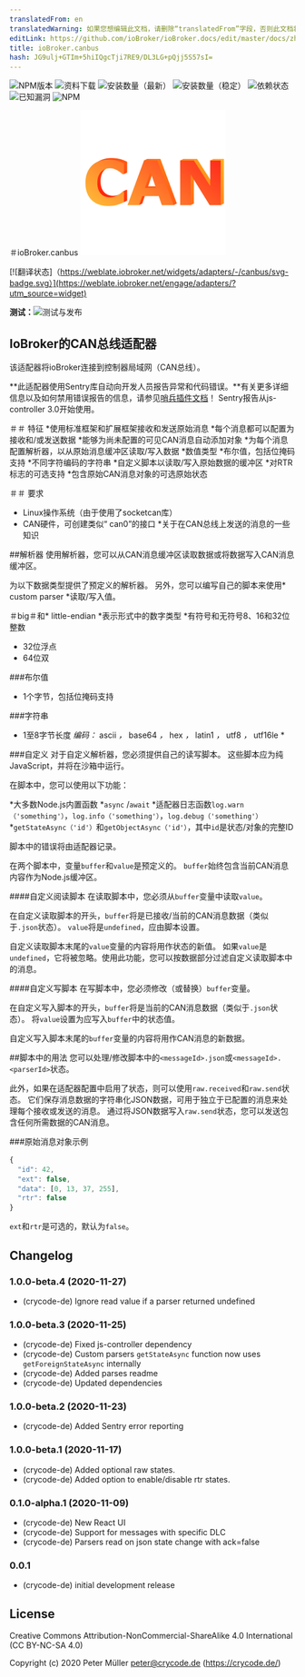 ```yaml
---
translatedFrom: en
translatedWarning: 如果您想编辑此文档，请删除“translatedFrom”字段，否则此文档将再次自动翻译
editLink: https://github.com/ioBroker/ioBroker.docs/edit/master/docs/zh-cn/adapterref/iobroker.canbus/README.md
title: ioBroker.canbus
hash: JG9ulj+GTIm+5hiIQgcTji7RE9/DL3LG+pQjj5S57sI=
---
```

![NPM版本](https://img.shields.io/npm/v/iobroker.canbus.svg)
![资料下载](https://img.shields.io/npm/dm/iobroker.canbus.svg)
![安装数量（最新）](https://iobroker.live/badges/canbus-installed.svg)
![安装数量（稳定）](https://iobroker.live/badges/canbus-stable.svg)
![依赖状态](https://img.shields.io/david/crycode-de/iobroker.canbus.svg)
![已知漏洞](https://snyk.io/test/github/crycode-de/ioBroker.canbus/badge.svg)
![NPM](https://nodei.co/npm/iobroker.canbus.png?downloads=true)

＃ioBroker.canbus
![商标](../../../en/adapterref/iobroker.canbus/admin/canbus.png)

[![翻译状态]（https://weblate.iobroker.net/widgets/adapters/-/canbus/svg-badge.svg）](https://weblate.iobroker.net/engage/adapters/?utm_source=widget)

**测试：**![测试与发布](https://github.com/crycode-de/ioBroker.canbus/workflows/Test%20and%20Release/badge.svg)

## IoBroker的CAN总线适配器
该适配器将ioBroker连接到控制器局域网（CAN总线）。

**此适配器使用Sentry库自动向开发人员报告异常和代码错误。**有关更多详细信息以及如何禁用错误报告的信息，请参见[哨兵插件文档](https://github.com/ioBroker/plugin-sentry#plugin-sentry)！ Sentry报告从js-controller 3.0开始使用。

＃＃ 特征
*使用标准框架和扩展框架接收和发送原始消息
*每个消息都可以配置为接收和/或发送数据
*能够为尚未配置的可见CAN消息自动添加对象
*为每个消息配置解析器，以从原始消息缓冲区读取/写入数据
  *数值类型
  *布尔值，包括位掩码支持
  *不同字符编码的字符串
  *自定义脚本以读取/写入原始数据的缓冲区
*对RTR标志的可选支持
*包含原始CAN消息对象的可选原始状态

＃＃ 要求
* Linux操作系统（由于使用了socketcan库）
* CAN硬件，可创建类似“ can0”的接口
*关于在CAN总线上发送的消息的一些知识

##解析器
使用解析器，您可以从CAN消息缓冲区读取数据或将数据写入CAN消息缓冲区。

为以下数据类型提供了预定义的解析器。
另外，您可以编写自己的脚本来使用* custom parser *读取/写入值。

＃big＃和* little-endian *表示形式中的数字类型
*有符号和无符号8、16和32位整数
* 32位浮点
* 64位双

###布尔值
* 1个字节，包括位掩码支持

###字符串
* 1至8字节长度
*编码：* ascii *，* base64 *，* hex *，* latin1 *，* utf8 *，* utf16le *

###自定义
对于自定义解析器，您必须提供自己的读写脚本。
这些脚本应为纯JavaScript，并将在沙箱中运行。

在脚本中，您可以使用以下功能：

*大多数Node.js内置函数
*`async` /`await`
*适配器日志函数`log.warn（'something'）`，`log.info（'something'）`，`log.debug（'something'）`
*`getStateAsync（'id'）`和`getObjectAsync（'id'）`，其中`id`是状态/对象的完整ID

脚本中的错误将由适配器记录。

在两个脚本中，变量`buffer`和`value`是预定义的。
`buffer`始终包含当前CAN消息内容作为Node.js缓冲区。

####自定义阅读脚本
在读取脚本中，您必须从`buffer`变量中读取`value`。

在自定义读取脚本的开头，`buffer`将是已接收/当前的CAN消息数据（类似于`.json`状态）。
`value`将是`undefined`，应由脚本设置。

自定义读取脚本末尾的`value`变量的内容将用作状态的新值。
如果`value`是`undefined`，它将被忽略。使用此功能，您可以按数据部分过滤自定义读取脚本中的消息。

####自定义写脚本
在写脚本中，您必须修改（或替换）`buffer`变量。

在自定义写入脚本的开头，`buffer`将是当前的CAN消息数据（类似于`.json`状态）。
将`value`设置为应写入`buffer`中的状态值。

自定义写入脚本末尾的`buffer`变量的内容将用作CAN消息的新数据。

##脚本中的用法
您可以处理/修改脚本中的`<messageId>.json`或`<messageId>.<parserId>`状态。

此外，如果在适配器配置中启用了状态，则可以使用`raw.received`和`raw.send`状态。
它们保存消息数据的字符串化JSON数据，可用于独立于已配置的消息来处理每个接收或发送的消息。
通过将JSON数据写入`raw.send`状态，您可以发送包含任何所需数据的CAN消息。

###原始消息对象示例
```js
{
  "id": 42,
  "ext": false,
  "data": [0, 13, 37, 255],
  "rtr": false
}
```

`ext`和`rtr`是可选的，默认为`false`。

## Changelog

### 1.0.0-beta.4 (2020-11-27)
* (crycode-de) Ignore read value if a parser returned undefined

### 1.0.0-beta.3 (2020-11-25)
* (crycode-de) Fixed js-controller dependency
* (crycode-de) Custom parsers `getStateAsync` function now uses `getForeignStateAsync` internally
* (crycode-de) Added parses readme
* (crycode-de) Updated dependencies

### 1.0.0-beta.2 (2020-11-23)
* (crycode-de) Added Sentry error reporting
### 1.0.0-beta.1 (2020-11-17)
* (crycode-de) Added optional raw states.
* (crycode-de) Added option to enable/disable rtr states.

### 0.1.0-alpha.1 (2020-11-09)
* (crycode-de) New React UI
* (crycode-de) Support for messages with specific DLC
* (crycode-de) Parsers read on json state change with ack=false

### 0.0.1
* (crycode-de) initial development release

## License

Creative Commons Attribution-NonCommercial-ShareAlike 4.0 International (CC BY-NC-SA 4.0)

Copyright (c) 2020 Peter Müller <peter@crycode.de> (https://crycode.de/)